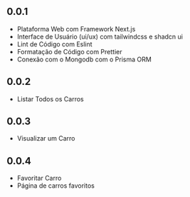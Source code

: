 ## 0.0.1

- Plataforma Web com Framework Next.js
- Interface de Usuário (ui/ux) com tailwindcss e shadcn ui
- Lint de Código com Eslint
- Formatação de Código com Prettier
- Conexão com o Mongodb com o Prisma ORM

## 0.0.2

- Listar Todos os Carros

## 0.0.3

- Visualizar um Carro

## 0.0.4

- Favoritar Carro
- Página de carros favoritos

